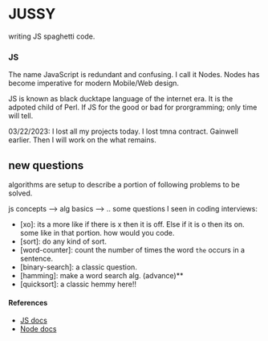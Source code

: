 # JUSSY
writing JS spaghetti code.

### JS

The name JavaScript is redundant and confusing. I call it Nodes. 
Nodes has become imperative for modern Mobile/Web design.


JS is known as black ducktape language of the internet era. It is the adpoted child of Perl. If JS for the good or bad for prorgramming; only time will tell.

03/22/2023: I lost all my projects today. I lost tmna contract. Gainwell earlier. Then I will work on the what remains.

## new questions

algorithms are setup to describe a portion of following problems to be solved.

js concepts --> alg basics --> .. some questions I seen in coding interviews:

- [xo]: its a more like if there is x then it is off. Else if it is o then
        its on. some like in that portion. how would you code.
- [sort]: do any kind of sort.
- [word-counter]: count the number of times the word `the` occurs in a sentence.
- [binary-search]: a classic question.
- [hamming]: make a word search alg.  (advance)**
- [quicksort]: a classic hemmy here!!



####  References

- [JS docs](https://developer.mozilla.org/en-US/docs/Web/JavaScript/Reference/Global_Objects/Array) 
- [Node docs](https://nodejs.org/docs/latest-v16.x/api/modules.html)